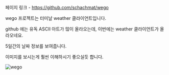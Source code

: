 페이지 링크 - https://github.com/schachmat/wego

wego 프로젝트는 터미날 weather 클라이언트입니다.

github 에는 유독 ASCII 아트가 많이 올라오는데, 이번에는 weather 클라이언트가 올라오네요.

5일간의 날짜 정보를 보여줍니다.

이미지를 보시는게 훨씬 이해하시기 좋으실듯 합니다.

![wego](https://camo.githubusercontent.com/c3d2b92671f1ded5d5a9a9ebafdc836527f97269/687474703a2f2f7363686163686d61742e6769746875622e696f2f7765676f2f7765676f2e676966)
